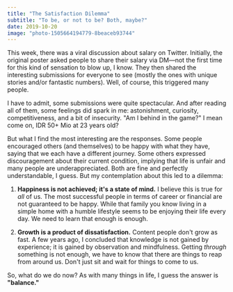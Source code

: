 ```yaml
---
title: "The Satisfaction Dilemma"
subtitle: "To be, or not to be? Both, maybe?"
date: 2019-10-20
image: "photo-1505664194779-8beaceb93744"
---
```


This week, there was a viral discussion about salary on Twitter. Initially, the original poster asked people to share their salary via DM—not the first time for this kind of sensation to blow up, I know. They then shared the interesting submissions for everyone to see (mostly the ones with unique stories and/or fantastic numbers). Well, of course, this triggered many people.

I have to admit, some submissions were quite spectacular. And after reading all of them, some feelings did spark in me: astonishment, curiosity, competitiveness, and a bit of insecurity. "Am I behind in the game?" I mean come on, IDR 50+ Mio at 23 years old?

But what I find the most interesting are the responses. Some people encouraged others (and themselves) to be happy with what they have, saying that we each have a different journey. Some others expressed discouragement about their current condition, implying that life is unfair and many people are underappreciated. Both are fine and perfectly understandable, I guess. But my contemplation about this led to a dilemma:

1. **Happiness is not achieved; it's a state of mind.** I believe this is true for *all* of us. The most successful people in terms of career or financial are not guaranteed to be happy. While that family you know living in a simple home with a humble lifestyle seems to be enjoying their life every day. We need to learn that enough is enough.

2. **Growth is a product of dissatisfaction.** Content people don't grow as fast. A few years ago, I concluded that knowledge is not gained by experience; it is gained by observation and mindfulness. Getting *through* something is not enough, we have to know that there are things to reap from around us. Don't just sit and wait for things to come to us.

So, what do we do now? As with many things in life, I guess the answer is **"balance."**
